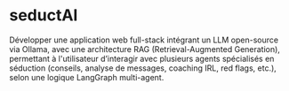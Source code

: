 # seductAI
Développer une application web full-stack intégrant un LLM open-source via Ollama, avec une architecture RAG (Retrieval-Augmented Generation), permettant à l'utilisateur d’interagir avec plusieurs agents spécialisés en séduction (conseils, analyse de messages, coaching IRL, red flags, etc.), selon une logique LangGraph multi-agent.
